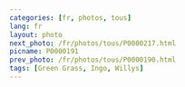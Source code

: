 ```yaml
---
categories: [fr, photos, tous]
lang: fr
layout: photo
next_photo: /fr/photos/tous/P0000217.html
picname: P0000191
prev_photo: /fr/photos/tous/P0000190.html
tags: [Green Grass, Ingo, Willys]
---
```

